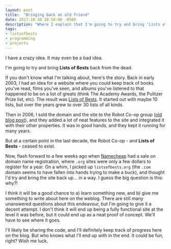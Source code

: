 ```yaml
---
layout: post
title:  "Bringing back an old friend"
date: 2017-10-30 18:50:00 -0500
description: "Where I explain that I'm going to try and bring 'Lists of Bests' back from the dead."
tags:
- listsofbests
- programming
- projects
---
```

I have a crazy idea. It may even be a bad idea.

I'm going to try and bring **Lists of Bests** back from the dead.

If you don't know what I'm talking about, here's the story. Back in early 2003, I had an idea for a website where you could keep track of books you've read, films you've seen, and albums you've listened to that happened to be on a list of greats (think The Academy Awards, the Pulitzer Prize list, etc). The result was [Lists of Bests](http://web.archive.org/web/20030522075103/http://listsofbests.com:80/ "What the site looked like around the time I launched it."). It started out with maybe 10 lists, but over the years grew to over 30 lists of all kinds.

Then in 2006, I sold the domain and the site to the Robot Co-op group ([old blog post](http://web.archive.org/web/20060628110105/http://www.robotcoop.com:80/articles/2006/02/20/lists-of-bests "Link explaining the site changing hands.")), and they added a lot of neat features to the site and integrated it with their other properties. It was in good hands, and they kept it running for many years.

But at a certain point in the last decade, the Robot Co-op - and **Lists of Bests** - ceased to exist.

Now, flash forward to a few weeks ago when [Namecheap](https://affiliate.namecheap.com/?affId=122374 "A nice domain hosting service") had a sale on domain name registration, where `.org` sites were only a few dollars to register for a year. On a whim, I picked up `listsofbests.org` (the `.com` domain seems to have fallen into hands trying to make a buck), and thought I'd try and bring the site back up... in a way. I guess the big question is this: why?!

I think it will be a good chance to a) learn something new, and b) give me something to write about here on the weblog. There are still many unanswered questions about this endeavour, but I'm going to give it a decent attempt. I don't think it will end up being a fully functional site at the level it was before, but it could end up as a neat proof of concept. We'll have to see where it goes.

I'll likely be sharing the code, and I'll definitely keep track of progress here on the blog. But who knows what I'll end up with in the end. It could be fun, right? Wish me luck.
